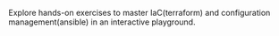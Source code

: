 Explore hands-on exercises to master IaC(terraform) and configuration management(ansible) in an interactive playground.
